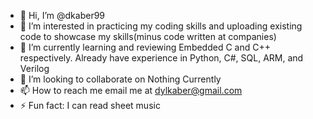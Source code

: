 - 👋 Hi, I’m @dkaber99
- 👀 I’m interested in practicing my coding skills and uploading existing code to showcase my skills(minus code written at companies) 
- 🌱 I’m currently learning and reviewing Embedded C and C++ respectively. Already have experience in Python, C#, SQL, ARM, and Verilog
- 💞️ I’m looking to collaborate on Nothing Currently
- 📫 How to reach me email me at dylkaber@gmail.com
- ⚡ Fun fact: I can read sheet music

<!---
dkaber99/dkaber99 is a ✨ special ✨ repository because its `README.md` (this file) appears on your GitHub profile.
You can click the Preview link to take a look at your changes.
--->
